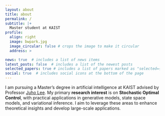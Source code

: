 ```yaml
---
layout: about
title: about
permalink: /
subtitle: |+
  Master student at KAIST
profile:
  align: right
  image: bwpark.jpg
  image_circular: false # crops the image to make it circular
  address: >

news: true  # includes a list of news items
latest_posts: false  # includes a list of the newest posts
selected_papers: true # includes a list of papers marked as "selected={true}"
social: true  # includes social icons at the bottom of the page
---
```

I am pursuing a Master’s degree in artificial intelligence at KAIST advised by Professor [Juho Lee](https://juho-lee.github.io/). My primary **research interest** is on **Stochastic Optimal Control**, with practical applications in generative models, state space models, and variational inference. I aim to leverage these areas to enhance theoretical insights and develop large-scale applications.
